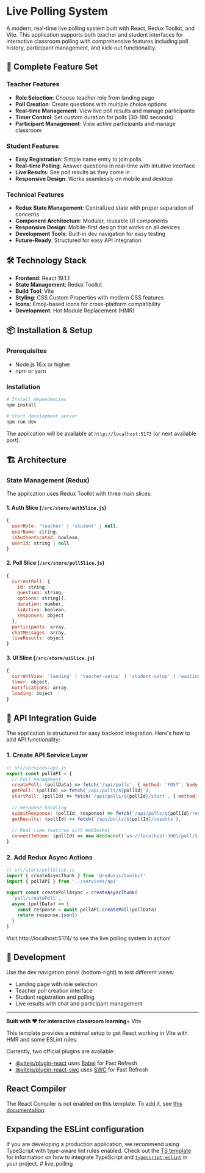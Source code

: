 # Live Polling System

A modern, real-time live polling system built with React, Redux Toolkit, and Vite. This application supports both teacher and student interfaces for interactive classroom polling with comprehensive features including poll history, participant management, and kick-out functionality.

## 🚀 Complete Feature Set

### Teacher Features
- **Role Selection**: Choose teacher role from landing page
- **Poll Creation**: Create questions with multiple choice options
- **Real-time Management**: View live poll results and manage participants
- **Timer Control**: Set custom duration for polls (30-180 seconds)
- **Participant Management**: View active participants and manage classroom

### Student Features
- **Easy Registration**: Simple name entry to join polls
- **Real-time Polling**: Answer questions in real-time with intuitive interface
- **Live Results**: See poll results as they come in
- **Responsive Design**: Works seamlessly on mobile and desktop

### Technical Features
- **Redux State Management**: Centralized state with proper separation of concerns
- **Component Architecture**: Modular, reusable UI components
- **Responsive Design**: Mobile-first design that works on all devices
- **Development Tools**: Built-in dev navigation for easy testing
- **Future-Ready**: Structured for easy API integration

## 🛠️ Technology Stack

- **Frontend**: React 19.1.1
- **State Management**: Redux Toolkit
- **Build Tool**: Vite
- **Styling**: CSS Custom Properties with modern CSS features
- **Icons**: Emoji-based icons for cross-platform compatibility
- **Development**: Hot Module Replacement (HMR)

## 📦 Installation & Setup

### Prerequisites
- Node.js 16.x or higher
- npm or yarn

### Installation
```bash
# Install dependencies
npm install

# Start development server
npm run dev
```

The application will be available at `http://localhost:5173` (or next available port).

## 🏗️ Architecture

### State Management (Redux)

The application uses Redux Toolkit with three main slices:

#### 1. Auth Slice (`/src/store/authSlice.js`)
```javascript
{
  userRole: 'teacher' | 'student' | null,
  userName: string,
  isAuthenticated: boolean,
  userId: string | null
}
```

#### 2. Poll Slice (`/src/store/pollSlice.js`)
```javascript
{
  currentPoll: {
    id: string,
    question: string,
    options: string[],
    duration: number,
    isActive: boolean,
    responses: object
  },
  participants: array,
  chatMessages: array,
  liveResults: object
}
```

#### 3. UI Slice (`/src/store/uiSlice.js`)
```javascript
{
  currentView: 'landing' | 'teacher-setup' | 'student-setup' | 'waiting' | 'poll-active' | 'poll-results',
  timer: object,
  notifications: array,
  loading: object
}
```

## 🔄 API Integration Guide

The application is structured for easy backend integration. Here's how to add API functionality:

### 1. Create API Service Layer

```javascript
// src/services/api.js
export const pollAPI = {
  // Poll management
  createPoll: (pollData) => fetch('/api/polls', { method: 'POST', body: JSON.stringify(pollData) }),
  getPoll: (pollId) => fetch(`/api/polls/${pollId}`),
  startPoll: (pollId) => fetch(`/api/polls/${pollId}/start`, { method: 'POST' }),
  
  // Response handling
  submitResponse: (pollId, response) => fetch(`/api/polls/${pollId}/responses`, { method: 'POST', body: JSON.stringify(response) }),
  getResults: (pollId) => fetch(`/api/polls/${pollId}/results`),
  
  // Real-time features with WebSocket
  connectToRoom: (pollId) => new WebSocket(`ws://localhost:3001/poll/${pollId}`)
}
```

### 2. Add Redux Async Actions

```javascript
// src/store/pollSlice.js
import { createAsyncThunk } from '@reduxjs/toolkit'
import { pollAPI } from '../services/api'

export const createPollAsync = createAsyncThunk(
  'poll/createPoll',
  async (pollData) => {
    const response = await pollAPI.createPoll(pollData)
    return response.json()
  }
)
```

Visit http://localhost:5174/ to see the live polling system in action!

## 📝 Development

Use the dev navigation panel (bottom-right) to test different views:
- Landing page with role selection
- Teacher poll creation interface  
- Student registration and polling
- Live results with chat and participant management

---

**Built with ❤️ for interactive classroom learning**+ Vite

This template provides a minimal setup to get React working in Vite with HMR and some ESLint rules.

Currently, two official plugins are available:

- [@vitejs/plugin-react](https://github.com/vitejs/vite-plugin-react/blob/main/packages/plugin-react) uses [Babel](https://babeljs.io/) for Fast Refresh
- [@vitejs/plugin-react-swc](https://github.com/vitejs/vite-plugin-react/blob/main/packages/plugin-react-swc) uses [SWC](https://swc.rs/) for Fast Refresh

## React Compiler

The React Compiler is not enabled on this template. To add it, see [this documentation](https://react.dev/learn/react-compiler/installation).

## Expanding the ESLint configuration

If you are developing a production application, we recommend using TypeScript with type-aware lint rules enabled. Check out the [TS template](https://github.com/vitejs/vite/tree/main/packages/create-vite/template-react-ts) for information on how to integrate TypeScript and [`typescript-eslint`](https://typescript-eslint.io) in your project.
#   l i v e _ p o l l i n g  
 